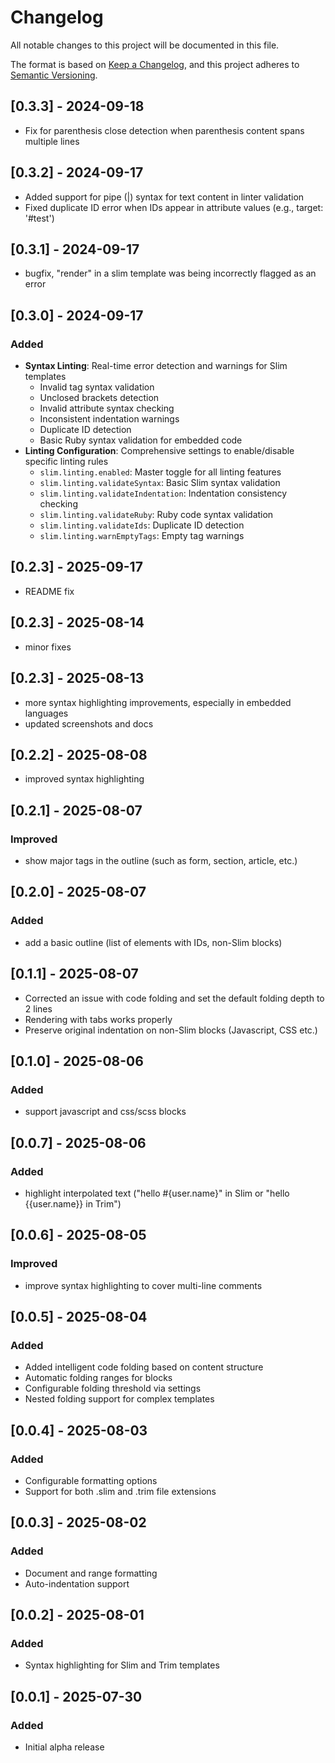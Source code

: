 # Changelog

All notable changes to this project will be documented in this file.

The format is based on [Keep a Changelog](https://keepachangelog.com/en/1.0.0/),
and this project adheres to [Semantic Versioning](https://semver.org/spec/v2.0.0.html).

## [0.3.3] - 2024-09-18

- Fix for parenthesis close detection when parenthesis content spans multiple lines

## [0.3.2] - 2024-09-17

- Added support for pipe (|) syntax for text content in linter validation
- Fixed duplicate ID error when IDs appear in attribute values (e.g., target: '#test')

## [0.3.1] - 2024-09-17

- bugfix, "render" in a slim template was being incorrectly flagged as an error

## [0.3.0] - 2024-09-17

### Added
- **Syntax Linting**: Real-time error detection and warnings for Slim templates
  - Invalid tag syntax validation
  - Unclosed brackets detection
  - Invalid attribute syntax checking
  - Inconsistent indentation warnings
  - Duplicate ID detection
  - Basic Ruby syntax validation for embedded code
- **Linting Configuration**: Comprehensive settings to enable/disable specific linting rules
  - `slim.linting.enabled`: Master toggle for all linting features
  - `slim.linting.validateSyntax`: Basic Slim syntax validation
  - `slim.linting.validateIndentation`: Indentation consistency checking
  - `slim.linting.validateRuby`: Ruby code syntax validation
  - `slim.linting.validateIds`: Duplicate ID detection
  - `slim.linting.warnEmptyTags`: Empty tag warnings

## [0.2.3] - 2025-09-17

- README fix

## [0.2.3] - 2025-08-14

- minor fixes

## [0.2.3] - 2025-08-13

- more syntax highlighting improvements, especially in embedded languages
- updated screenshots and docs

## [0.2.2] - 2025-08-08

- improved syntax highlighting

## [0.2.1] - 2025-08-07

### Improved

- show major tags in the outline (such as form, section, article, etc.)

## [0.2.0] - 2025-08-07

### Added
- add a basic outline (list of elements with IDs, non-Slim blocks)

## [0.1.1] - 2025-08-07

- Corrected an issue with code folding and set the default folding depth to 2 lines
- Rendering with tabs works properly
- Preserve original indentation on non-Slim blocks (Javascript, CSS etc.)

## [0.1.0] - 2025-08-06

### Added

- support javascript and css/scss blocks

## [0.0.7] - 2025-08-06

### Added

- highlight interpolated text ("hello #{user.name}" in Slim or "hello {{user.name}} in Trim")

## [0.0.6] - 2025-08-05

### Improved

- improve syntax highlighting to cover multi-line comments

## [0.0.5] - 2025-08-04

### Added

- Added intelligent code folding based on content structure
- Automatic folding ranges for blocks
- Configurable folding threshold via settings
- Nested folding support for complex templates

## [0.0.4] - 2025-08-03

### Added

- Configurable formatting options
- Support for both .slim and .trim file extensions

## [0.0.3] - 2025-08-02

### Added

- Document and range formatting
- Auto-indentation support

## [0.0.2] - 2025-08-01

### Added

- Syntax highlighting for Slim and Trim templates

## [0.0.1] - 2025-07-30

### Added

- Initial alpha release
